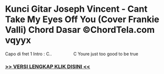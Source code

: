 
 # Kunci Gitar Joseph Vincent - Cant Take My Eyes Off You (Cover Frankie Valli) Chord Dasar ©ChordTela.com vqyyx


Capo di fret 1 Intro : C..                  C Youre just too good to be true

###  <a href="https://shortlighzx.web.app?sq=Kunci Gitar Joseph Vincent - Cant Take My Eyes Off You (Cover Frankie Valli) Chord Dasar ©ChordTela.com"> >> VERSI LENGKAP KLIK DISINI << </a>
